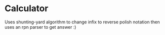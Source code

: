 Calculator
==========

Uses shunting-yard algorithm to change infix to reverse polish notation then uses an rpn parser to get answer :)
